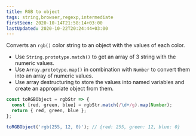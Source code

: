 ```yaml
---
title: RGB to object
tags: string,browser,regexp,intermediate
firstSeen: 2020-10-14T21:58:14+03:00
lastUpdated: 2020-10-22T20:24:44+03:00
---
```


Converts an `rgb()` color string to an object with the values of each color.

- Use `String.prototype.match()` to get an array of 3 string with the numeric values.
- Use `Array.prototype.map()` in combination with `Number` to convert them into an array of numeric values.
- Use array destructuring to store the values into named variables and create an appropriate object from them.

```js
const toRGBObject = rgbStr => {
  const [red, green, blue] = rgbStr.match(/\d+/g).map(Number);
  return { red, green, blue };
};
```

```js
toRGBObject('rgb(255, 12, 0)'); // {red: 255, green: 12, blue: 0}
```
